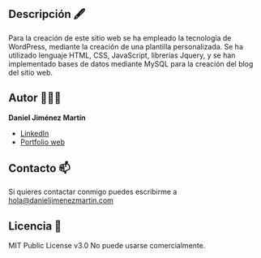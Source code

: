 ## Descripción 🖋

Para la creación de este sitio web se ha empleado la tecnología de WordPress, mediante la creación de una plantilla personalizada. Se ha utilizado lenguaje HTML, CSS, JavaScript, librerías Jquery, y se han implementado bases de datos mediante MySQL para la creación del blog del sitio web. 

## Autor 👨🏽‍💻
**Daniel Jiménez Martín**

* [LinkedIn](https://www.linkedin.com/in/danieljimenezmartin)
* [Portfolio web](https://www.danieljimenezmartin.com)

## Contacto 📫
Si quieres contactar conmigo puedes escribirme a hola@danieljimenezmartin.com

## Licencia 📝
MIT Public License v3.0
No puede usarse comercialmente.
